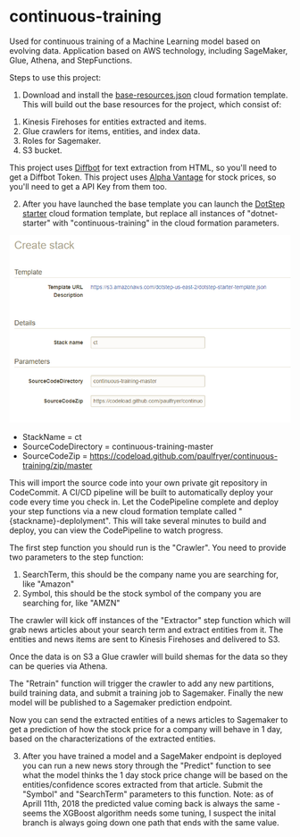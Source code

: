# continuous-training
Used for continuous training of a Machine Learning model based on evolving data. Application based on AWS technology, including SageMaker, Glue, Athena, and StepFunctions.

Steps to use this project:

1) Download and install the [base-resources.json](https://raw.githubusercontent.com/paulfryer/continuous-training/master/base-resources.json) cloud formation template. This will build out the base resources for the project, which consist of:
1. Kinesis Firehoses for entities extracted and items.
2. Glue crawlers for items, entities, and index data.
3. Roles for Sagemaker.
4. S3 bucket.

This project uses [Diffbot](https://www.diffbot.com/get-started/) for text extraction from HTML, so you'll need to get a Diffbot Token.
This project uses [Alpha Vantage](https://www.alphavantage.co/support/#api-key) for stock prices, so you'll need to get a API Key from them too.

2) After you have launched the base template you can launch the [DotStep starter](https://github.com/paulfryer/dotstep#install-the-starter-project) cloud formation template, but replace all instances of "dotnet-starter" with "continuous-training" in the cloud formation parameters.

![Notice Names](Names.png)

* StackName = ct
* SourceCodeDirectory = continuous-training-master
* SourceCodeZip = https://codeload.github.com/paulfryer/continuous-training/zip/master

This will import the source code into your own private git repository in CodeCommit. A CI/CD pipeline will be built to automatically deploy your code every time you check in. Let the CodePipeline complete and deploy your step functions via a new cloud formation template called "{stackname}-deplolyment". This will take several minutes to build and deploy, you can view the CodePipeline to watch progress.

The first step function you should run is the "Crawler". You need to provide two parameters to the step function:
1) SearchTerm, this should be the company name you are searching for, like "Amazon"
2) Symbol, this should be the stock symbol of the company you are searching for, like "AMZN"

The crawler will kick off instances of the "Extractor" step function which will grab news articles about your search term and extract entities from it. The entities and news items are sent to Kinesis Firehoses and delivered to S3. 

Once the data is on S3 a Glue crawler will build shemas for the data so they can be queries via Athena. 

The "Retrain" function will trigger the crawler to add any new partitions, build training data, and submit a training job to Sagemaker. Finally the new model will be published to a Sagemaker prediction endpoint. 

Now you can send the extracted entities of a news articles to Sagemaker to get a prediction of how the stock price for a company will behave in 1 day, based on the characterizations of the extracted entities.

3) After you have trained a model and a SageMaker endpoint is deployed you can run a new news story through the "Predict" function to see what the model thinks the 1 day stock price change will be based on the entities/confidence scores extracted from that article. Submit the "Symbol" and "SearchTerm" parameters to this function. Note: as of Aprill 11th, 2018 the predicted value coming back is always the same - seems the XGBoost algorithm needs some tuning, I suspect the inital branch is always going down one path that ends with the same value.
